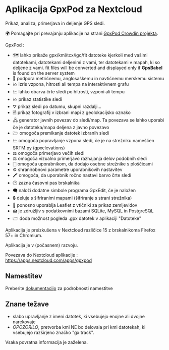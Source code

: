 # Aplikacija GpxPod za Nextcloud

Prikaz, analiza, primerjava in deljenje GPS sledi.

🌍 Pomagajte pri prevajanju aplikacije na strani [GpxPod Crowdin projekta](https://crowdin.com/project/gpxpod).

GpxPod :

* 🗺  lahko prikaže gpx/kml/tcx/igc/fit datoteke kjerkoli med vašimi datotekami, datotekami deljenimi z vami, ter datotekami v mapah, ki so deljene z vami. fit files will be converted and displayed only if **GpsBabel** is found on the server system
* 📏 podpora metričnemu, anglosaškemu in navtičnemu merskemu sistemu
* 🗠 izris vzpona, hitrosti ali tempa na interaktivnem grafu
* 🗠 lahko obarva črte sledi po hitrosti, vzponi ali tempu
* 🗠 prikaz statistike sledi
* ⛛ prikaz sledi po datumu, skupni razdalji...
* 🖻 prikaz fotografij v izbrani mapi z geolokacijsko oznako
* 🖧 generator javnih povezav do sledi/map. Ta povezava se lahko uporabi če je datoteka/mapa deljena z javno povezavo
* 🗁 omogoča premikanje datotek izbranih sledi
* 🗠 omogoča popravljanje vzpona sledi, če je na strežniku nameščen SRTM.py (gpxelevations)
* ⚖  omogoča primerjavo večih sledi
* ⚖  omogoča vizualno primerjavo razhajanja delov podobnih sledi
* 🀆  omogoča uporabnikom, da dodajo osebne strežnike s ploščicami
* ⚙  shrani/obnovi parametre uporabnikovih nastavitev
* 🖍 omogoča, da uporabnik ročno nastavi barvo črte sledi
* 🕑 zazna časovni pas brskalnika
* 🗬 naloži dodatne simbole programa GpxEdit, če je naložen
* 🔒 deluje s šifriranimi mapami (šifriranje s strani strežnika)
* 🍂 ponosno uporablja Leaflet z vtičniki za prikaz zemljevidov
* 🖴 je združljiv s podatkovnimi bazami SQLite, MySQL in PostgreSQL
* 🗁 doda možnost pogleda .gpx datotek v aplikaciji "Datoteke"

Aplikacija je preizkušena v Nextcloud različice 15 z brskalnikoma Firefox 57+ in Chromium.

Aplikacija je v (počasnem) razvoju.

Povezava do Nextcloud aplikacije : https://apps.nextcloud.com/apps/gpxpod

## Namestitev

Preberite [dokumentacijo](https://gitlab.com/eneiluj/gpxpod-oc/wikis/admindoc) za podrobnosti namestitve

## Znane težave

* slabo upravljanje z imeni datotek, ki vsebujejo enojne ali dvojne narekovaje
* *OPOZORILO*, pretvorba kml NE bo delovala pri kml datotekah, ki vsebujejo razširjeno značko "gx:track".

Vsaka povratna informacija je zaželena.
